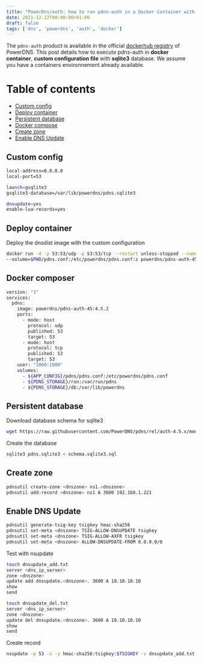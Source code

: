 ```yaml
---
title: "PowerDns/auth: how to run pdns-auth in a Docker Container with custom configuration file"
date: 2021-12-22T00:00:00+01:00
draft: false
tags: ['dns', 'powerdns', 'auth', 'docker']
---
```


The `pdns-auth` product is available in the official [dockerhub registry](https://hub.docker.com/u/powerdns) of PowerDNS.
This post details how to execute pdns-auth in **docker container**, **custom configuration file** with **sqlite3** database. 
We assume you have a containers environnement already available.

# Table of contents

* [Custom config](#custom-config)
* [Deploy container](#deploy-container)
* [Persistent database](#persistent-database)
* [Docker compose](#docker-compose)
* [Create zone](#create-zone)
* [Enable DNS Update](#enable-dns-update)

## Custom config

```bash
local-address=0.0.0.0
local-port=53

launch=gsqlite3
gsqlite3-database=/var/lib/powerdns/pdns.sqlite3

dnsupdate=yes
enable-lua-records=yes
```

## Deploy container

Deploy the dnsdist image with the custom configuration

```bash
docker run -d -p 53:53/udp -p 53:53/tcp --restart unless-stopped --name=pdns01 \
--volume=$PWD/pdns.conf:/etc/powerdns/pdns.conf:z powerdns/pdns-auth-45:4.5.2
```

## Docker composer

```bash
version: "3"
services:
  pdns:
    image: powerdns/pdns-auth-45:4.5.2
    ports:
      - mode: host
        protocol: udp
        published: 53
        target: 53
      - mode: host
        protocol: tcp
        published: 53
        target: 53
    user: "1000:1000"
    volumes:
      - ${APP_CONFIG}/pdns/pdns.conf:/etc/powerdns/pdns.conf
      - ${PDNS_STORAGE}/run:/var/run/pdns
      - ${PDNS_STORAGE}/db:/var/lib/powerdns
```

## Persistent database 

Download database schema for sqlite3

```bash
wget https://raw.githubusercontent.com/PowerDNS/pdns/rel/auth-4.5.x/modules/gsqlite3backend/schema.sqlite3.sql
```

Create the database

```bash
sqlite3 pdns.sqlite3 < schema.sqlite3.sql
```

## Create zone 

```bash
pdnsutil create-zone <dnszone> ns1.<dnszone>
pdnsutil add-record <dnszone> ns1 A 3600 192.168.1.221
```

## Enable DNS Update

```bash
pdnsutil generate-tsig-key tsigkey hmac-sha256
pdnsutil set-meta <dnszone> TSIG-ALLOW-DNSUPDATE tsigkey
pdnsutil set-meta <dnszone> TSIG-ALLOW-AXFR tsigkey
pdnsutil set-meta <dnszone> ALLOW-DNSUPDATE-FROM 0.0.0.0/0
```

Test with nsupdate

```bash
touch dnsupdate_add.txt
server <dns_ip_server>
zone <dnszone>
update add dnsupdate.<dnszone>. 3600 A 10.10.10.10
show
send
```
 
```bash
touch dnsupdate_del.txt
server <dns_ip_server>
zone <dnszone>
update del dnsupdate.<dnszone>. 3600 A 10.10.10.10
show
send
```

Create record

```bash
nsupdate -p 53 -v -y hmac-sha256:tsigkey:$TSIGKEY -v dnsupdate_add.txt
```